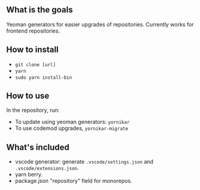 ## What is the goals

Yeoman generators for easier upgrades of repositories. Currently works for frontend repositories.

## How to install

- `git clone [url]`
- `yarn`
- `sudo yarn install-bin`

## How to use

In the repository, run:

- To update using yeoman generators: `yornikar`
- To use codemod upgrades, `yornikar-migrate`

## What's included

- vscode generator: generate `.vscode/settings.json` and `.vscode/extensions.json`.
- yarn berry.
- package.json "repository" field for monorepos.
